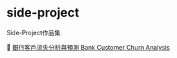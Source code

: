 # side-project
Side-Project作品集


📁 [銀行客戶流失分析與預測 Bank Customer Churn Analysis](https://github.com/akilchen/side-project/tree/Python/)
